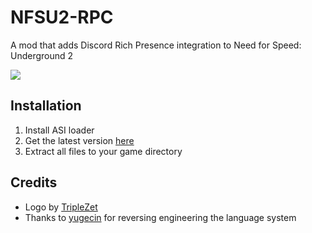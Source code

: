# NFSU2-RPC

A mod that adds Discord Rich Presence integration to Need for Speed: Underground 2

<img src="assets/presence.png">  

## Installation

1. Install ASI loader
2. Get the latest version [here](https://github.com/wictornogueira/nfsu2-rpc/releases/latest/download/nfsu2-rpc.zip)
3. Extract all files to your game directory

## Credits
- Logo by [TripleZet](https://www.deviantart.com/triplezet)
- Thanks to [yugecin](https://github.com/yugecin) for reversing engineering the language system
